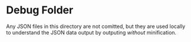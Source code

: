 # Debug Folder

Any JSON files in this directory are not comitted, but they are used locally to understand the JSON
data output by outputing _without_ minification.
